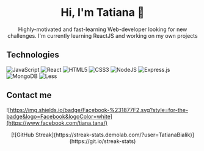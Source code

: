 <h1 align=center>Hi, I'm Tatiana 👋</h1>
<p align=center>Highly-motivated and fast-learning Web-developer looking for new challenges. I'm currently learning ReactJS and working on my own projects</p>

## Technologies
![JavaScript](https://img.shields.io/badge/javascript-%23323330.svg?style=for-the-badge&logo=javascript&logoColor=%23F7DF1E)
![React](https://img.shields.io/badge/react-%2320232a.svg?style=for-the-badge&logo=react&logoColor=%2361DAFB)
![HTML5](https://img.shields.io/badge/html5-%23E34F26.svg?style=for-the-badge&logo=html5&logoColor=white)
![CSS3](https://img.shields.io/badge/css3-%231572B6.svg?style=for-the-badge&logo=css3&logoColor=white)
![NodeJS](https://img.shields.io/badge/node.js-6DA55F?style=for-the-badge&logo=node.js&logoColor=white)
![Express.js](https://img.shields.io/badge/express.js-%23404d59.svg?style=for-the-badge&logo=express&logoColor=%2361DAFB)
![MongoDB](https://img.shields.io/badge/MongoDB-%234ea94b.svg?style=for-the-badge&logo=mongodb&logoColor=white)
![Less](https://img.shields.io/badge/less-2B4C80?style=for-the-badge&logo=less&logoColor=white)

## Contact me
![https://img.shields.io/badge/Facebook-%231877F2.svg?style=for-the-badge&logo=Facebook&logoColor=white](https://www.facebook.com/tiana.tana/)

<div align=center>[![GitHub Streak](https://streak-stats.demolab.com/?user=TatianaBialik)](https://git.io/streak-stats)</div>

<!--
**TatianaBialik/TatianaBialik** is a ✨ _special_ ✨ repository because its `README.md` (this file) appears on your GitHub profile.

Here are some ideas to get you started:

- 🔭 I’m currently working on ...
- 🌱 I’m currently learning ...
- 👯 I’m looking to collaborate on ...
- 🤔 I’m looking for help with ...
- 💬 Ask me about ...
- 📫 How to reach me: ...
- 😄 Pronouns: ...
- ⚡ Fun fact: ...
-->
